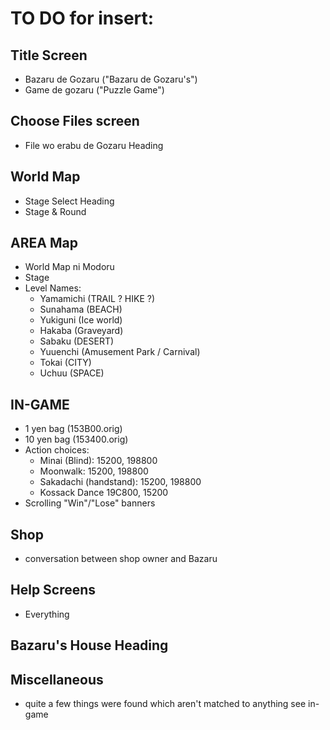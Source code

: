 # TO DO for insert:

## Title Screen

- Bazaru de Gozaru ("Bazaru de Gozaru's")
- Game de gozaru ("Puzzle Game")

## Choose Files screen

- File wo erabu de Gozaru Heading

## World Map

- Stage Select Heading
- Stage & Round

## AREA Map

- World Map ni Modoru
- Stage
- Level Names:
  - Yamamichi  (TRAIL ?  HIKE ?)
  - Sunahama (BEACH)
  - Yukiguni (Ice world)
  - Hakaba (Graveyard)
  - Sabaku (DESERT)
  - Yuuenchi (Amusement Park / Carnival)
  - Tokai (CITY)
  - Uchuu (SPACE)

## IN-GAME

- 1 yen bag (153B00.orig)
- 10 yen bag (153400.orig)
- Action choices:
  - Minai (Blind): 15200, 198800
  - Moonwalk: 15200, 198800
  - Sakadachi (handstand): 15200, 198800
  - Kossack Dance 19C800, 15200
- Scrolling "Win"/"Lose" banners

## Shop

- conversation between shop owner and Bazaru

## Help Screens

- Everything

## Bazaru's House Heading


## Miscellaneous

- quite a few things were found which aren't matched to anything see in-game
